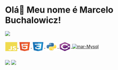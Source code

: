 # Olá👋 Meu nome é Marcelo Buchalowicz!
<div>
  <a href="https://github.com/MarceloBuch">
  <img height="200em" src="https://github-readme-stats.vercel.app/api?username=MarceloBuch&show_icons=true&theme=vue-dark&include_all_commits=true&count_private=true"/> 
</div>
<div style="display: inline_block"><br>
  <img align="center" alt="mar-Js" height="30" width="40" src="https://raw.githubusercontent.com/devicons/devicon/master/icons/javascript/javascript-plain.svg">
  <img align="center" alt="mar-HTML" height="30" width="40" src="https://raw.githubusercontent.com/devicons/devicon/master/icons/html5/html5-original.svg">
  <img align="center" alt="mar-CSS" height="30" width="40" src="https://raw.githubusercontent.com/devicons/devicon/master/icons/css3/css3-original.svg">
  <img align="center" alt="mar-Python" height="30" width="40" src="https://raw.githubusercontent.com/devicons/devicon/master/icons/python/python-original.svg">
  <img align="center" alt="mar-Csharp" height="30" width="40" src="https://raw.githubusercontent.com/devicons/devicon/master/icons/csharp/csharp-original.svg">
  <img align="center" alt="mar-Mysql" height="30" width="40" src="https://cdn.jsdelivr.net/gh/devicons/devicon/icons/mysql/mysql-original.svg">
</div>

  ##
  
<div> 
  <a href = "mailto:marcelo.buch12@gmail.com"><img src="https://img.shields.io/badge/-Gmail-%23333?style=for-the-badge&logo=gmail&logoColor=white" target="_blank"></a>
  <a href="https://www.linkedin.com/in/marcelo-buchalowicz/" target="_blank"><img src="https://img.shields.io/badge/-LinkedIn-%230077B5?style=for-the-badge&logo=linkedin&logoColor=white" target="_blank"></a> 
